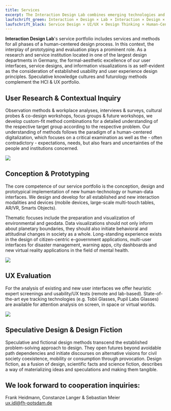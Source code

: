 ```yaml
---
title: Services
excerpt: The Interaction Design Lab combines emerging technologies and digital data from all walks of life to create useful, aesthetically pleasing, interactive products, systems, and services.
laufschrift_green: Interaction × Design × Lab × Interaction × Design × Lab × Interaction × Design × Lab
laufschrift_black: Service Design × UI/UX × Design Thinking × Human-Centered Design × Prototyping
---
```

**Interaction Design Lab**'s service portfolio includes services and methods for all phases of a human-centered design process. In this context, the interplay of prototyping and evaluation plays a prominent role. As a research and service institution located in one of the largest design departments in Germany, the formal-aesthetic excellence of our user interfaces, service designs, and information visualizations is as self-evident as the consideration of established usability and user experience design principles. Speculative knowledge cultures and futurology methods complement the HCI & UX portfolio. 

<h2 id="service-user-research">User Research & Contextual Inquiry</h2>

Observation methods & workplace analyses, interviews & surveys, cultural probes & co-design workshops, focus groups & future workshops, we develop custom-fit method combinations for a detailed understanding of the respective target group according to the respective problem. Our understanding of methods follows the paradigm of a human-centered digitalization, which focuses on a critical examination as well as the - often contradictory - expectations, needs, but also fears and uncertainties of the people and institutions concerned.

![](/images/service-concept.jpg)

<h2 id="service-prototyping">Conception & Prototyping</h2>

The core competence of our service portfolio is the conception, design and prototypical implementation of new human-technology or human-data interfaces. We design and develop for all established and new interaction modalities and devices (mobile devices, large-scale multi-touch tables, AR/VR, Smarts Objects). 

Thematic focuses include the preparation and visualization of environmental and geodata. Data visualizations should not only inform about planetary boundaries, they should also initiate behavioral and attitudinal changes in society as a whole. Long-standing experience exists in the design of citizen-centric e-government applications, multi-user interfaces for disaster management, warning apps, city dashboards and new virtual reality applications in the field of mental health. 

![](/images/service-xr.jpg)

<h2 id="service-ux-evaluation">UX Evaluation</h2>

For the analysis of existing and new user interfaces we offer heuristic expert screenings and usability/UX tests (remote and lab-based). State-of-the-art eye tracking technologies (e.g. Tobii Glasses, Pupil Labs Glasses) are available for attention analysis on screen, in space or virtual worlds. 

![](/images/service-eyetracking.jpg)

<h2 id="service-speculative-design">Speculative Design & Design Fiction</h2>

Speculative and fictional design methods transcend the established problem-solving approach to design. They open futures beyond avoidable path dependencies and initiate discourses on alternative visions for civil society coexistence, mobility or consumption through provocation. Design fiction, as a fusion of design, scientific facts and science fiction, describes a way of materializing ideas and speculations and making them tangible.

## We look forward to cooperation inquiries:
<div class="cta">
Frank Heidmann, Constanze Langer & Sebastian Meier<br />
<a href="mailto:ux.idl@fh-potsdam.de">ux.idl@fh-potsdam.de</a>
</div>